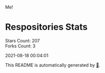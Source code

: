 Me!

# Respositories Stats
Stars Count: 207  
Forks Count: 3

2021-08-18 00:04:01  

This README is automatically generated by [🐰](https://github.com/rnitta/rnitta).
